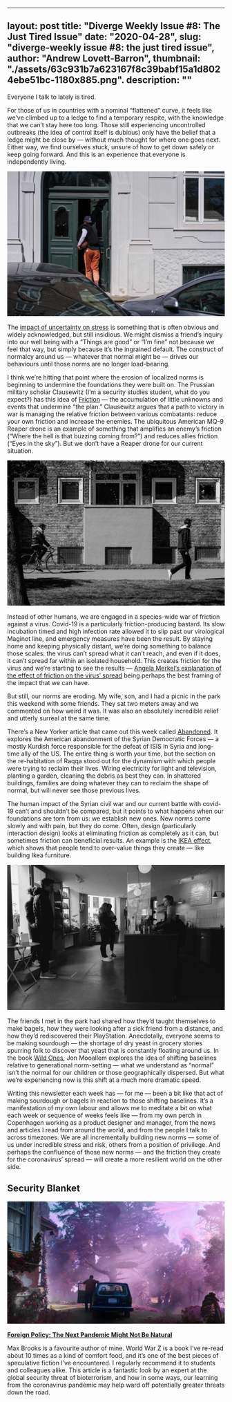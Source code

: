 
---
layout: post
title: "Diverge Weekly Issue #8: The Just Tired Issue"
date: "2020-04-28",
slug: "diverge-weekly issue #8: the just tired issue",
author: "Andrew Lovett-Barron",
thumbnail: "./assets/63c931b7a623167f8c39babf15a1d8024ebe51bc-1180x885.png".
description: ""
---

Everyone I talk to lately is tired.

For those of us in countries with a nominal “flattened” curve, it feels like we’ve climbed up to a ledge to find a temporary respite, with the knowledge that we can’t stay here too long. Those still experiencing uncontrolled outbreaks (the idea of control itself is dubious) only have the belief that a ledge might be close by — without much thought for where one goes next. Either way, we find ourselves stuck, unsure of how to get down safely or keep going forward. And this is an experience that everyone is independently living.



![](./assets/a254673bd0cf6c730e318103e21e42ff0a8a5d8a-1180x786.jpg)

The [impact of uncertainty on stress](https://www.theatlantic.com/health/archive/2015/03/%0Ahow-uncertainty-fuels-anxiety/388066/) is something that is often obvious and widely acknowledged, but still insidious. We might dismiss a friend’s inquiry into our well being with a “Things are good” or “I’m fine” not because we feel that way, but simply because it’s the ingrained default. The construct of normalcy around us — whatever that normal might be — drives our behaviours until those norms are no longer load-bearing.

I think we’re hitting that point where the erosion of localized norms is beginning to undermine the foundations they were built on. The Prussian military scholar Clausewitz (I’m a security studies student, what do you expect?) has this idea of [Friction](http://www.strategybydesign.org/friction) — the accumulation of little unknowns and events that undermine “the plan.” Clausewitz argues that a path to victory in war is managing the relative friction between various combatants: reduce your own friction and increase the enemies. The ubiquitous American MQ-9 Reaper drone is an example of something that amplifies an enemy’s friction (“Where the hell is that buzzing coming from?”) and reduces allies friction (“Eyes in the sky”). But we don’t have a Reaper drone for our current situation.



![](./assets/15af66b910ad83ba9f2112ba343078f245489b6c-1180x786.jpg)

Instead of other humans, we are engaged in a species-wide war of friction against a virus. Covid-19 is a particularly friction-producing bastard. Its slow incubation timed and high infection rate allowed it to slip past our virological Maginot line, and emergency measures have been the result. By staying home and keeping physically distant, we’re doing something to balance those scales: the virus can’t spread what it can’t reach, and even if it does, it can’t spread far within an isolated household. This creates friction for the virus and we’re starting to see the results — [Angela Merkel’s explanation of the effect of friction on the virus’ spread](https://www.vox.com/2020/4/17/%0A21225916/coronavirus-in-germany-angela-merkel-lifting-lockdown) being perhaps the best framing of the impact that we can have.

But still, our norms are eroding. My wife, son, and I had a picnic in the park this weekend with some friends. They sat two meters away and we commented on how weird it was. It was also an absolutely incredible relief and utterly surreal at the same time.

There’s a New Yorker article that came out this week called [Abandoned](https://www.newyorker.com/%0Amagazine/2020/04/27/americas-abandonment-of-syria). It explores the American abandonment of the Syrian Democratic Forces — a mostly Kurdish force responsible for the defeat of ISIS in Syria and long-time ally of the US. The entire thing is worth your time, but the section on the re-habitation of Raqqa stood out for the dynamism with which people were trying to reclaim their lives. Wiring electricity for light and television, planting a garden, cleaning the debris as best they can. In shattered buildings, families are doing whatever they can to reclaim the shape of normal, but will never see those previous lives.

The human impact of the Syrian civil war and our current battle with covid-19 can’t and shouldn’t be compared, but it points to what happens when our foundations are torn from us: we establish new ones. New norms come slowly and with pain, but they do come. Often, design (particularly interaction design) looks at eliminating friction as completely as it can, but sometimes friction can beneficial results. An example is the [IKEA effect](https://en.wikipedia.org/wiki/IKEA_effect), which shows that people tend to over-value things they create — like building Ikea furniture.



![](./assets/d8e290861a9392f971a761d15b07b72159647cbd-1180x786.jpg)

The friends I met in the park had shared how they’d taught themselves to make bagels, how they were looking after a sick friend from a distance, and how they’d rediscovered their PlayStation. Anecdotally, everyone seems to be making sourdough — the shortage of dry yeast in grocery stories spurring folk to discover that yeast that is constantly floating around us. In the book [Wild Ones](https://amzn.to/2Sgs8Rr), Jon Mooallem explores the idea of shifting baselines relative to generational norm-setting — what we understand as “normal” isn’t the normal for our children or those geographically dispersed. But what we’re experiencing now is this shift at a much more dramatic speed.

Writing this newsletter each week has — for me — been a bit like that act of making sourdough or bagels in reaction to those shifting baselines. It’s a manifestation of my own labour and allows me to meditate a bit on what each week or sequence of weeks feels like — from my own perch in Copenhagen working as a product designer and manager, from the news and articles I read from around the world, and from the people I talk to across timezones. We are all incrementally building new norms — some of us under incredible stress and risk, others from a position of privilege. And perhaps the confluence of those new norms — and the friction they create for the coronavirus’ spread — will create a more resilient world on the other side.



## Security Blanket

![](./assets/f560e7fecd4bcf9aed4b51335e99be01a0544ce1-1180x663.jpg)

[**Foreign Policy: The Next Pandemic Might Not Be Natural**](https://foreignpolicy.com/2020/04/20/coronavirus-pandemic-bioterrorism-preparedness/)

Max Brooks is a favourite author of mine. World War Z is a book I’ve re-read about 10 times as a kind of comfort food, and it’s one of the best pieces of speculative fiction I’ve encountered. I regularly recommend it to students and colleagues alike. This article is a fantastic look by an expert at the global security threat of bioterrorism, and how in some ways, our learning from the coronavirus pandemic may help ward off potentially greater threats down the road.
